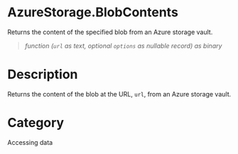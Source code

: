 ﻿# AzureStorage.BlobContents
Returns the content of the specified blob from an Azure storage vault.
> _function (<code>url</code> as text, optional <code>options</code> as nullable record) as binary_
# Description 
Returns the content of the blob at the URL, <code>url</code>, from an Azure storage vault.

# Category 
Accessing data
